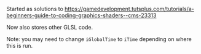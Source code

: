 Started as solutions to
https://gamedevelopment.tutsplus.com/tutorials/a-beginners-guide-to-coding-graphics-shaders--cms-23313

Now also stores other GLSL code.

Note: you may need to change `iGlobalTime` to `iTime` depending on where this is
run.

